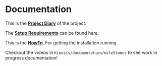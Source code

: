 # Documentation

This is the [**Project Diary**](https://github.com/TimSBB/Kinesis/blob/main/documentation/project_diary.md) of the project. 

The [**Setup Requirements**](https://github.com/TimSBB/Kinesis/blob/main/documentation/project_setup.md) can be found here.

This is the [**HowTo**](https://github.com/TimSBB/Kinesis/blob/main/documentation/HowTo.md). For getting the installation running.

Checkout the videos in `Kinesis/documentation/mileStones` to see work in progress documentation!
